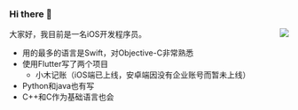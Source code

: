 ### Hi there 👋

<!--
**michaelssman/michaelssman** is a ✨ _special_ ✨ repository because its `README.md` (this file) appears on your GitHub profile.

Here are some ideas to get you started:

- 🔭 I’m currently working on ...
- 🌱 I’m currently learning ...
- 👯 I’m looking to collaborate on ...
- 🤔 I’m looking for help with ...
- 💬 Ask me about ...
- 📫 How to reach me: ...
- 😄 Pronouns: ...
- ⚡ Fun fact: ...
-->

<a href="https://github.com/michaelssman">
  <img align="right" src="https://github-readme-stats.vercel.app/api/top-langs/?username=michaelssman" />
</a>

大家好，我目前是一名iOS开发程序员。
- 用的最多的语言是Swift，对Objective-C非常熟悉
- 使用Flutter写了两个项目
  - 小木记账（iOS端已上线，安卓端因没有企业账号而暂未上线）
- Python和java也有写
- C++和C作为基础语言也会
